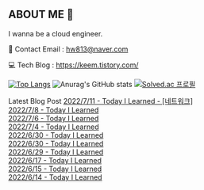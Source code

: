 ## ABOUT ME 👋
I wanna be a cloud engineer.

📩 Contact Email : hw813@naver.com

💻 Tech Blog : https://keem.tistory.com/

[![Top Langs](https://github-readme-stats.vercel.app/api/top-langs/?username=keem-hyun&layout=compact&theme=merko)](https://github.com/anuraghazra/github-readme-stats)
![Anurag's GitHub stats](https://github-readme-stats.vercel.app/api?username=keem-hyun&show_icons=true&theme=merko)
[![Solved.ac 프로필](http://mazassumnida.wtf/api/generate_badge?boj=hurrush)](https://solved.ac/hurrush)

Latest Blog Post
[2022/7/11 - Today I Learned - [네트워크]](https://keem.tistory.com/entry/Today-I-Learned-%EB%84%A4%ED%8A%B8%EC%9B%8C%ED%81%AC) <br>
[2022/7/8 - Today I Learned](https://keem.tistory.com/entry/Today-I-Learned-8) <br>
[2022/7/6 - Today I Learned](https://keem.tistory.com/entry/Today-I-Learned-7) <br>
[2022/7/4 - Today I Learned](https://keem.tistory.com/entry/Today-I-Learned-6) <br>
[2022/6/30 - Today I Learned](https://keem.tistory.com/entry/Today-I-Learned-5) <br>
[2022/6/30 - Today I Learned](https://keem.tistory.com/entry/Today-I-Learned-4) <br>
[2022/6/29 - Today I Learned](https://keem.tistory.com/entry/Today-I-Learned-3) <br>
[2022/6/17 - Today I Learned](https://keem.tistory.com/entry/Today-I-Learned-2) <br>
[2022/6/15 - Today I Learned](https://keem.tistory.com/entry/Today-I-Learned-1) <br>
[2022/6/14 - Today I Learned](https://keem.tistory.com/entry/Today-I-Learned) <br>
